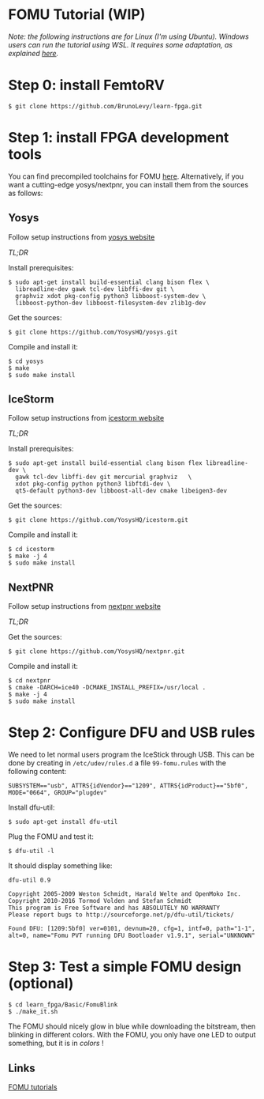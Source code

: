 FOMU Tutorial (WIP)
===================

_Note: the following instructions are for Linux (I'm using Ubuntu).
Windows users can run the tutorial using WSL. It requires some
adaptation, as explained [here](WSL.md)._

Step 0: install FemtoRV
=======================
```
$ git clone https://github.com/BrunoLevy/learn-fpga.git
```

Step 1: install FPGA development tools
======================================

You can find precompiled toolchains for FOMU
[here](https://workshop.fomu.im/en/latest/requirements/software.html).
Alternatively, if you want a cutting-edge yosys/nextpnr, you can install 
them from the sources as follows:

Yosys
-----

Follow setup instructions from [yosys website](https://github.com/YosysHQ/yosys)

*TL;DR*

Install prerequisites:
```
$ sudo apt-get install build-essential clang bison flex \
  libreadline-dev gawk tcl-dev libffi-dev git \
  graphviz xdot pkg-config python3 libboost-system-dev \
  libboost-python-dev libboost-filesystem-dev zlib1g-dev
```
Get the sources:
```
$ git clone https://github.com/YosysHQ/yosys.git
```
Compile and install it:
```
$ cd yosys
$ make
$ sudo make install
```

IceStorm
--------

Follow setup instructions from [icestorm website](https://github.com/YosysHQ/icestorm)

*TL;DR*

Install prerequisites:
```
$ sudo apt-get install build-essential clang bison flex libreadline-dev \
  gawk tcl-dev libffi-dev git mercurial graphviz   \
  xdot pkg-config python python3 libftdi-dev \
  qt5-default python3-dev libboost-all-dev cmake libeigen3-dev
```
Get the sources:
```
$ git clone https://github.com/YosysHQ/icestorm.git
```
Compile and install it:
```
$ cd icestorm
$ make -j 4
$ sudo make install
```

NextPNR
-------

Follow setup instructions from [nextpnr website](https://github.com/YosysHQ/nextpnr)

*TL;DR*


Get the sources:
```
$ git clone https://github.com/YosysHQ/nextpnr.git
```
Compile and install it:
```
$ cd nextpnr
$ cmake -DARCH=ice40 -DCMAKE_INSTALL_PREFIX=/usr/local .
$ make -j 4
$ sudo make install
```

Step 2: Configure DFU and USB rules
===================================

We need to let normal users program the IceStick through USB. This
can be done by creating in `/etc/udev/rules.d` a file `99-fomu.rules`
with the following content:
```
SUBSYSTEM=="usb", ATTRS{idVendor}=="1209", ATTRS{idProduct}=="5bf0", MODE="0664", GROUP="plugdev"
```

Install dfu-util:
```
$ sudo apt-get install dfu-util  
```

Plug the FOMU and test it:
```
$ dfu-util -l
```
It should display something like:
```
dfu-util 0.9

Copyright 2005-2009 Weston Schmidt, Harald Welte and OpenMoko Inc.
Copyright 2010-2016 Tormod Volden and Stefan Schmidt
This program is Free Software and has ABSOLUTELY NO WARRANTY
Please report bugs to http://sourceforge.net/p/dfu-util/tickets/

Found DFU: [1209:5bf0] ver=0101, devnum=20, cfg=1, intf=0, path="1-1", alt=0, name="Fomu PVT running DFU Bootloader v1.9.1", serial="UNKNOWN"
```

Step 3: Test a simple FOMU design (optional)
============================================

```
$ cd learn_fpga/Basic/FomuBlink
$ ./make_it.sh
```

The FOMU should nicely glow in blue while downloading the
bitstream, then blinking in different colors. With the FOMU,
you only have one LED to output something, but it is in
*colors* !




Links
-----
[FOMU tutorials](https://workshop.fomu.im/en/latest/)